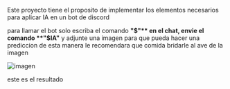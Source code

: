 Este proyecto tiene el proposito de implementar los elementos necesarios para aplicar IA en un bot de discord

para llamar el bot solo escriba el comando **"$"** en el chat, envie el comando **"$IA"** y adjunte una imagen para que pueda hacer una prediccion
de esta manera le recomendara que comida bridarle al ave de la imagen

![imagen](https://github.com/user-attachments/assets/44437d01-db08-40ca-8e1b-10807292bc9a)

este es el resultado
